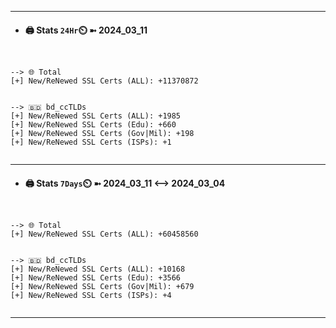 

---
- #### 🖨️ **Stats** `24Hr`⏲️ ➼ 2024_03_11
```console


--> 🌐 Total
[+] New/ReNewed SSL Certs (ALL): +11370872


--> 🇧🇩 bd_ccTLDs
[+] New/ReNewed SSL Certs (ALL): +1985
[+] New/ReNewed SSL Certs (Edu): +660
[+] New/ReNewed SSL Certs (Gov|Mil): +198
[+] New/ReNewed SSL Certs (ISPs): +1


```

---
- #### 🖨️ **Stats** `7Days`⏲️ ➼ 2024_03_11 <--> 2024_03_04
```console


--> 🌐 Total
[+] New/ReNewed SSL Certs (ALL): +60458560


--> 🇧🇩 bd_ccTLDs
[+] New/ReNewed SSL Certs (ALL): +10168
[+] New/ReNewed SSL Certs (Edu): +3566
[+] New/ReNewed SSL Certs (Gov|Mil): +679
[+] New/ReNewed SSL Certs (ISPs): +4


```

---

